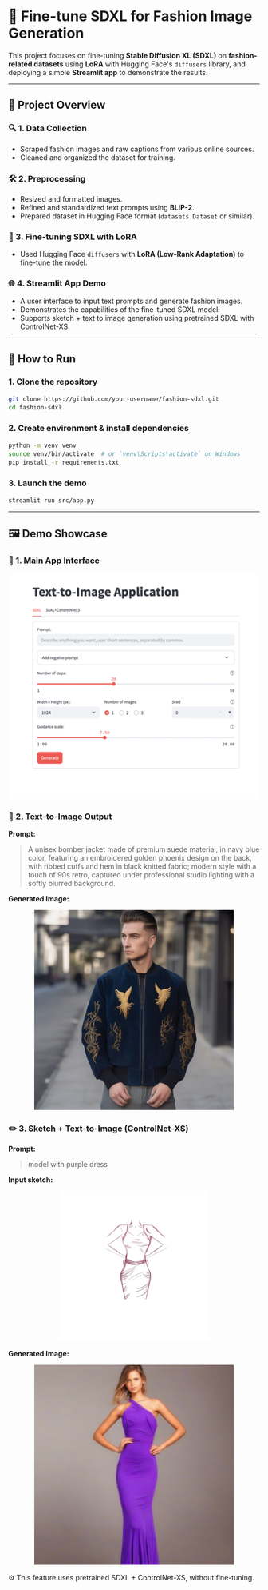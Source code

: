 # 🧥 Fine-tune SDXL for Fashion Image Generation

This project focuses on fine-tuning **Stable Diffusion XL (SDXL)** on **fashion-related datasets** using **LoRA** with Hugging Face's `diffusers` library, and deploying a simple **Streamlit app** to demonstrate the results.

---

## 📌 Project Overview

### 🔍 1. Data Collection
- Scraped fashion images and raw captions from various online sources.
- Cleaned and organized the dataset for training.

### 🛠️ 2. Preprocessing
- Resized and formatted images.
- Refined and standardized text prompts using **BLIP-2**.
- Prepared dataset in Hugging Face format (`datasets.Dataset` or similar).

### 🧠 3. Fine-tuning SDXL with LoRA
- Used Hugging Face `diffusers` with **LoRA (Low-Rank Adaptation)** to fine-tune the model.

### 🌐 4. Streamlit App Demo
- A user interface to input text prompts and generate fashion images.
- Demonstrates the capabilities of the fine-tuned SDXL model.
- Supports sketch + text to image generation using pretrained SDXL with ControlNet-XS.
---

## 🚀 How to Run

### 1. Clone the repository
```bash
git clone https://github.com/your-username/fashion-sdxl.git
cd fashion-sdxl
```
### 2. Create environment & install dependencies
```bash
python -m venv venv
source venv/bin/activate  # or `venv\Scripts\activate` on Windows
pip install -r requirements.txt
```
### 3. Launch the demo
```bash
streamlit run src/app.py
```
---

## 🖼️ Demo Showcase
### 🎨 1. Main App Interface

<p align="center">
  <img src="assets/demo_ui.png" alt="App UI" width="600">
</p>

### 🧥 2. Text-to-Image Output
**Prompt:**

> A unisex bomber jacket made of premium suede material, in navy blue color, featuring an embroidered golden phoenix design on the back, with ribbed cuffs and hem in black knitted fabric; modern style with a touch of  90s retro, captured under professional studio lighting with a softly blurred background.

**Generated Image:**

<p align="center">
  <img src="assets/demo_bomber_jacket.png" alt="Bomber Jacket Output" width="400">
</p>

### ✏️ 3. Sketch + Text-to-Image (ControlNet-XS)
**Prompt:**

> model with purple dress

**Input sketch:**
<p align="center">
  <img src="assets/sketch_input.jpg" alt="Sketch Input" width="300">
</p>


**Generated Image:**
<p align="center">
  <img src="assets/sketch_output.png" alt="Sketch Output" width="400">
</p>
⚙️ This feature uses pretrained SDXL + ControlNet-XS, without fine-tuning.